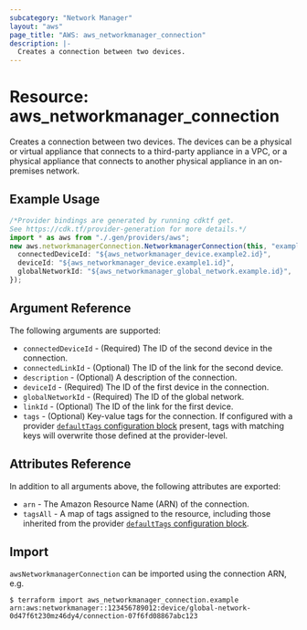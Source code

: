 ```yaml
---
subcategory: "Network Manager"
layout: "aws"
page_title: "AWS: aws_networkmanager_connection"
description: |-
  Creates a connection between two devices.
---
```


# Resource: aws\_networkmanager\_connection

Creates a connection between two devices.
The devices can be a physical or virtual appliance that connects to a third-party appliance in a VPC, or a physical appliance that connects to another physical appliance in an on-premises network.

## Example Usage

```typescript
/*Provider bindings are generated by running cdktf get.
See https://cdk.tf/provider-generation for more details.*/
import * as aws from "./.gen/providers/aws";
new aws.networkmanagerConnection.NetworkmanagerConnection(this, "example", {
  connectedDeviceId: "${aws_networkmanager_device.example2.id}",
  deviceId: "${aws_networkmanager_device.example1.id}",
  globalNetworkId: "${aws_networkmanager_global_network.example.id}",
});

```

## Argument Reference

The following arguments are supported:

* `connectedDeviceId` - (Required) The ID of the second device in the connection.
* `connectedLinkId` - (Optional) The ID of the link for the second device.
* `description` - (Optional) A description of the connection.
* `deviceId` - (Required) The ID of the first device in the connection.
* `globalNetworkId` - (Required) The ID of the global network.
* `linkId` - (Optional) The ID of the link for the first device.
* `tags` - (Optional) Key-value tags for the connection. If configured with a provider [`defaultTags` configuration block](https://registry.terraform.io/providers/hashicorp/aws/latest/docs#default_tags-configuration-block) present, tags with matching keys will overwrite those defined at the provider-level.

## Attributes Reference

In addition to all arguments above, the following attributes are exported:

* `arn` - The Amazon Resource Name (ARN) of the connection.
* `tagsAll` - A map of tags assigned to the resource, including those inherited from the provider [`defaultTags` configuration block](https://registry.terraform.io/providers/hashicorp/aws/latest/docs#default_tags-configuration-block).

## Import

`awsNetworkmanagerConnection` can be imported using the connection ARN, e.g.

```console
$ terraform import aws_networkmanager_connection.example arn:aws:networkmanager::123456789012:device/global-network-0d47f6t230mz46dy4/connection-07f6fd08867abc123
```
